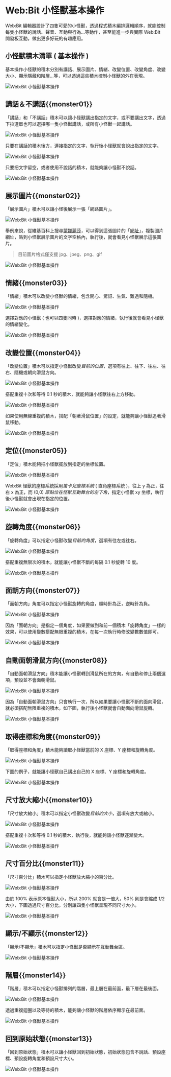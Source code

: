 # Web:Bit 小怪獸基本操作

Web:Bit 編輯器設計了四隻可愛的小怪獸，透過程式積木編排邏輯順序，就能控制每隻小怪獸的說話、聲音、互動與行為...等動作，甚至能進一步與實際 Web:Bit 開發板互動，做出更多好玩的有趣應用。

## 小怪獸積木清單 ( 基本操作 )

基本操作小怪獸的積木分別有講話、展示圖片、情緒、改變位置、改變角度、改變大小、顯示隱藏和階層...等，可以透過這些積木控制小怪獸的外在表現。

![Web:Bit 小怪獸基本操作](../../../../media/zh-tw/education/monster/basic-01.jpg)

## 講話＆不講話{{monster01}}

「講話」和「不講話」積木可以讓小怪獸講出指定的文字，或不要講出文字，透過下拉選單也可以選擇哪一隻小怪獸講話，或所有小怪獸一起講話。

![Web:Bit 小怪獸基本操作](../../../../media/zh-tw/education/monster/basic-02.jpg)

只要在講話的積木後方，連接指定的文字，執行後小怪獸就會說出指定的文字。

![Web:Bit 小怪獸基本操作](../../../../media/zh-tw/education/monster/basic-03.jpg)

只要把文字留空，或者使用不說話的積木，就能夠讓小怪獸不說話。

![Web:Bit 小怪獸基本操作](../../../../media/zh-tw/education/monster/basic-04.jpg)

## 展示圖片{{monster02}}

「展示圖片」積木可以讓小怪後展示一張「網路圖片」。

![Web:Bit 小怪獸基本操作](../../../../media/zh-tw/education/monster/basic-05.jpg)

舉例來說，從維基百科上搜尋[蒙娜麗莎](https://zh.wikipedia.org/wiki/%E8%92%99%E5%A8%9C%E4%B8%BD%E8%8E%8E#_blank)，可以得到這張圖片的「[網址](https://upload.wikimedia.org/wikipedia/commons/thumb/e/ec/Mona_Lisa%2C_by_Leonardo_da_Vinci%2C_from_C2RMF_retouched.jpg/460px-Mona_Lisa%2C_by_Leonardo_da_Vinci%2C_from_C2RMF_retouched.jpg#_blank)」，複製圖片網址，貼到小怪獸展示圖片的文字空格內，執行後，就會看見小怪獸展示這張圖片。

> 目前圖片格式僅支援 jpg、jpeg、png、gif

![Web:Bit 小怪獸基本操作](../../../../media/zh-tw/education/monster/basic-06.jpg)

## 情緒{{monster03}}

「情緒」積木可以改變小怪獸的情緒，包含開心、驚訝、生氣、難過和隨機。

![Web:Bit 小怪獸基本操作](../../../../media/zh-tw/education/monster/basic-07.jpg)

選擇對應的小怪獸 ( 也可以四隻同時 )，選擇對應的情緒，執行後就會看見小怪獸的情緒變化。

![Web:Bit 小怪獸基本操作](../../../../media/zh-tw/education/monster/basic-08.jpg)

## 改變位置{{monster04}}

「改變位置」積木可以指定小怪獸改變*目前的位置*，選項有往上、往下、往左、往右、隨機或朝向滑鼠方向。

![Web:Bit 小怪獸基本操作](../../../../media/zh-tw/education/monster/basic-09.jpg)

搭配重複十次和等待 0.1 秒的積木，就能夠讓小怪獸往右上方移動。

![Web:Bit 小怪獸基本操作](../../../../media/zh-tw/education/monster/basic-10.gif)

如果使用無線重複的積木，搭配「朝著滑鼠位置」的設定，就能夠讓小怪獸追著滑鼠移動。

![Web:Bit 小怪獸基本操作](../../../../media/zh-tw/education/monster/basic-11.gif)

## 定位{{monster05}}

「定位」積木能夠把小怪獸擺放到指定的坐標位置。

![Web:Bit 小怪獸基本操作](../../../../media/zh-tw/education/monster/basic-12.jpg)

Web:Bit 怪獸的座標系統採用*笛卡兒座標系統* ( 直角座標系統 )，往上 y 為正，往右 x 為正，而 (0,0) *原點位在怪獸互動舞台的左下角*，指定小怪獸 xy 坐標，執行後小怪獸就會出現在指定的位置。

![Web:Bit 小怪獸基本操作](../../../../media/zh-tw/education/monster/basic-13.jpg)

## 旋轉角度{{monster06}}

「旋轉角度」可以指定小怪獸改變*目前的角度*，選項有往左或往右。

![Web:Bit 小怪獸基本操作](../../../../media/zh-tw/education/monster/basic-14.jpg)

搭配重複無限次的積木，就能讓小怪獸不斷的每隔 0.1 秒旋轉 10 度。

![Web:Bit 小怪獸基本操作](../../../../media/zh-tw/education/monster/basic-15.gif)


## 面朝方向{{monster07}}

「面朝方向」角度可以指定小怪獸旋轉的角度，順時針為正，逆時針為負。

![Web:Bit 小怪獸基本操作](../../../../media/zh-tw/education/monster/basic-16.jpg)

因為「面朝方向」是指定一個角度，如果要做到和前一個積木「旋轉角度」一樣的效果，可以使用變數搭配無限重複的積木，在每一次執行時修改變數數值即可。

![Web:Bit 小怪獸基本操作](../../../../media/zh-tw/education/monster/basic-17.gif)

## 自動面朝滑鼠方向{{monster08}}

「自動面朝滑鼠方向」積木能讓小怪獸轉到滑鼠所在的方向，有自動和停止兩個選項，預設並不會面朝滑鼠。

![Web:Bit 小怪獸基本操作](../../../../media/zh-tw/education/monster/basic-18.jpg)

因為「自動面朝滑鼠方向」只會執行一次，所以如果要讓小怪獸不斷的面向滑鼠，就必須搭配無限重複的積木，如下圖，執行後小怪獸就會自動面向滑鼠旋轉。

![Web:Bit 小怪獸基本操作](../../../../media/zh-tw/education/monster/basic-19.gif)

## 取得座標和角度{{monster09}}

「取得座標和角度」積木能夠讀取小怪獸當前的 X 座標、Y 座標和旋轉角度。

![Web:Bit 小怪獸基本操作](../../../../media/zh-tw/education/monster/basic-20.jpg)

下圖的例子，就能讓小怪獸自己講出自己的 X 座標、Y 座標和旋轉角度。

![Web:Bit 小怪獸基本操作](../../../../media/zh-tw/education/monster/basic-21.jpg)

## 尺寸放大縮小{{monster10}}

「尺寸放大縮小」積木可以指定小怪獸改變*目前的大小*，選項有放大或縮小。

![Web:Bit 小怪獸基本操作](../../../../media/zh-tw/education/monster/basic-22.jpg)

搭配重複十次和等待 0.1 秒的積木，執行後，就能夠讓小怪獸逐漸變大。

![Web:Bit 小怪獸基本操作](../../../../media/zh-tw/education/monster/basic-23.gif)

## 尺寸百分比{{monster11}}

「尺寸百分比」積木可以指定小怪獸放大縮小的百分比。

![Web:Bit 小怪獸基本操作](../../../../media/zh-tw/education/monster/basic-24.jpg)

由於 100% 表示原本怪獸大小，所以 200% 就會是一倍大，50% 則是會縮成 1/2 大小，下圖透過尺寸百分比，分別讓四隻小怪獸呈現不同尺寸大小。

![Web:Bit 小怪獸基本操作](../../../../media/zh-tw/education/monster/basic-25.jpg)

## 顯示/不顯示{{monster12}}

「顯示/不顯示」積木可以指定小怪獸是否顯示在互動舞台區。

![Web:Bit 小怪獸基本操作](../../../../media/zh-tw/education/monster/basic-26.jpg)

## 階層{{monster14}}

「階層」積木可以指定小怪獸排列的階層，最上層在最前面，最下層在最後面。

![Web:Bit 小怪獸基本操作](../../../../media/zh-tw/education/monster/basic-28.jpg)

透過重複迴圈以及等待的積木，能夠讓小怪獸的階層依序顯示在最前面。

![Web:Bit 小怪獸基本操作](../../../../media/zh-tw/education/monster/basic-29.gif)

## 回到原始狀態{{monster13}}

「回到原始狀態」積木可以讓小怪獸回到初始狀態，初始狀態包含不說話、預設座標、預設旋轉角度和預設尺寸大小。

![Web:Bit 小怪獸基本操作](../../../../media/zh-tw/education/monster/basic-27.jpg)





